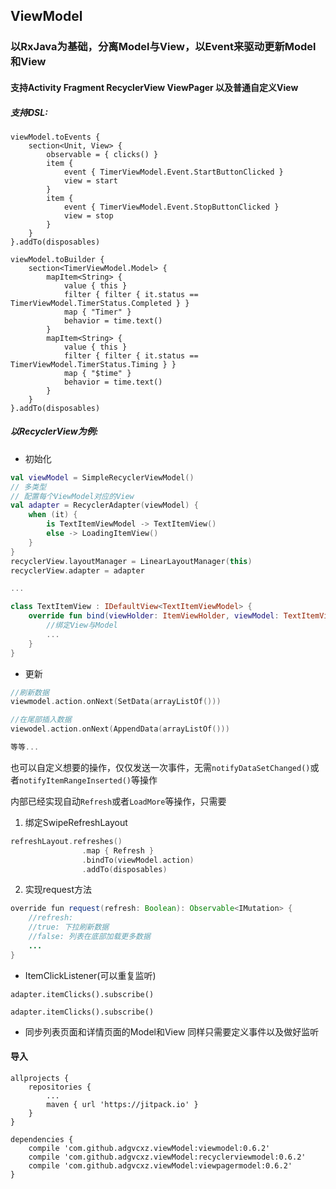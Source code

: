 ## ViewModel 

### 以RxJava为基础，分离Model与View，以Event来驱动更新Model和View

#### 支持Activity Fragment RecyclerView ViewPager 以及普通自定义View

##### 支持DSL:

```koltin
viewModel.toEvents {
    section<Unit, View> {
        observable = { clicks() }
        item {
            event { TimerViewModel.Event.StartButtonClicked }
            view = start
        }
        item {
            event { TimerViewModel.Event.StopButtonClicked }
            view = stop
        }
    }
}.addTo(disposables)

viewModel.toBuilder {
    section<TimerViewModel.Model> {
        mapItem<String> {
            value { this }
            filter { filter { it.status == TimerViewModel.TimerStatus.Completed } }
            map { "Timer" }
            behavior = time.text()
        }
        mapItem<String> {
            value { this }
            filter { filter { it.status == TimerViewModel.TimerStatus.Timing } }
            map { "$time" }
            behavior = time.text()
        }
    }
}.addTo(disposables)
```

##### 以RecyclerView为例:

* 初始化

```kotlin
val viewModel = SimpleRecyclerViewModel()
// 多类型
// 配置每个ViewModel对应的View
val adapter = RecyclerAdapter(viewModel) {
    when (it) {
        is TextItemViewModel -> TextItemView()
        else -> LoadingItemView()
    }
}
recyclerView.layoutManager = LinearLayoutManager(this)
recyclerView.adapter = adapter

...

class TextItemView : IDefaultView<TextItemViewModel> {
    override fun bind(viewHolder: ItemViewHolder, viewModel: TextItemViewModel, position: Int) {
        //绑定View与Model
        ...
    }
}
```

* 更新
```kotlin
//刷新数据
viewmodel.action.onNext(SetData(arrayListOf()))

//在尾部插入数据
viewodel.action.onNext(AppendData(arrayListOf()))

等等...
```
也可以自定义想要的操作，仅仅发送一次事件，无需`notifyDataSetChanged()`或者`notifyItemRangeInserted()`等操作

内部已经实现自动`Refresh`或者`LoadMore`等操作，只需要
1. 绑定SwipeRefreshLayout
```kotlin
refreshLayout.refreshes()
                .map { Refresh }
                .bindTo(viewModel.action)
                .addTo(disposables)
```
2. 实现request方法
```java
override fun request(refresh: Boolean): Observable<IMutation> {
    //refresh: 
    //true: 下拉刷新数据
    //false: 列表在底部加载更多数据
    ...
}
```

* ItemClickListener(可以重复监听)

```
adapter.itemClicks().subscribe()

adapter.itemClicks().subscribe()
```

* 同步列表页面和详情页面的Model和View 同样只需要定义事件以及做好监听


#### 导入
	allprojects {
        repositories {
            ...
            maven { url 'https://jitpack.io' }
        }
	}
	
	dependencies {
	    compile 'com.github.adgvcxz.viewModel:viewmodel:0.6.2'
        compile 'com.github.adgvcxz.viewModel:recyclerviewmodel:0.6.2'
        compile 'com.github.adgvcxz.viewModel:viewpagermodel:0.6.2'
    }